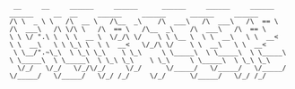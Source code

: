     __     __     ______     ______      ______     ______     ______     ______     __  __     ______     ______      ______     ______    
    /\ \  _ \ \   /\  __ \   /\__  _\    /\  ___\   /\  ___\   /\  == \   /\  ___\   /\ \/\ \   /\  == \   /\__  _\    /\  ___\   /\  == \   
    \ \ \/ ".\ \  \ \  __ \  \/_/\ \/    \ \ \__ \  \ \  __\   \ \  __<   \ \  __\   \ \ \_\ \  \ \  __<   \/_/\ \/    \ \  __\   \ \  __<   
     \ \__/".~\_\  \ \_\ \_\    \ \_\     \ \_____\  \ \_____\  \ \_____\  \ \_____\  \ \_____\  \ \_\ \_\    \ \_\     \ \_____\  \ \_\ \_\ 
      \/_/   \/_/   \/_/\/_/     \/_/      \/_____/   \/_____/   \/_____/   \/_____/   \/_____/   \/_/ /_/     \/_/      \/_____/   \/_/ /_/ 